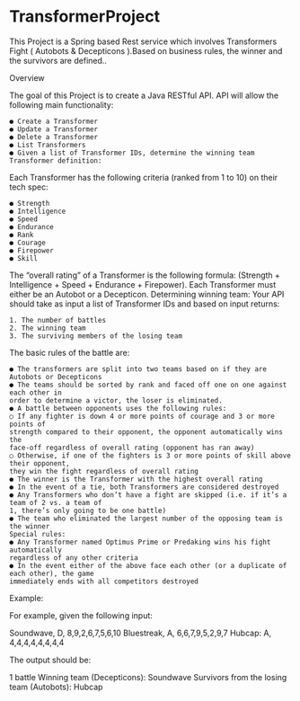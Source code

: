 # TransformerProject
This Project is a Spring based Rest service  which involves Transformers Fight ( Autobots &amp; Decepticons ).Based on business rules, the winner and the survivors are defined..

Overview

The goal of this Project is to create a Java RESTful API.  API will allow the
following main functionality:

    ● Create a Transformer
    ● Update a Transformer
    ● Delete a Transformer
    ● List Transformers
    ● Given a list of Transformer IDs, determine the winning team
    Transformer definition:
    
Each Transformer has the following criteria (ranked from 1 to 10) on their tech spec:

    ● Strength
    ● Intelligence
    ● Speed
    ● Endurance
    ● Rank
    ● Courage
    ● Firepower
    ● Skill
    
The “overall rating” of a Transformer is the following formula: (Strength + Intelligence + Speed +
Endurance + Firepower).
Each Transformer must either be an Autobot or a Decepticon.
Determining winning team:
Your API should take as input a list of Transformer IDs and based on input returns:

    1. The number of battles
    2. The winning team
    3. The surviving members of the losing team
    
The basic rules of the battle are:

    ● The transformers are split into two teams based on if they are Autobots or Decepticons
    ● The teams should be sorted by rank and faced off one on one against each other in
    order to determine a victor, the loser is eliminated.
    ● A battle between opponents uses the following rules:
    ○ If any fighter is down 4 or more points of courage and 3 or more points of
    strength compared to their opponent, the opponent automatically wins the
    face-off regardless of overall rating (opponent has ran away)
    ○ Otherwise, if one of the fighters is 3 or more points of skill above their opponent,
    they win the fight regardless of overall rating
    ● The winner is the Transformer with the highest overall rating
    ● In the event of a tie, both Transformers are considered destroyed
    ● Any Transformers who don’t have a fight are skipped (i.e. if it’s a team of 2 vs. a team of
    1, there’s only going to be one battle)
    ● The team who eliminated the largest number of the opposing team is the winner
    Special rules:
    ● Any Transformer named Optimus Prime or Predaking wins his fight automatically
    regardless of any other criteria
    ● In the event either of the above face each other (or a duplicate of each other), the game
    immediately ends with all competitors destroyed


Example:

For example, given the following input:

Soundwave, D, 8,9,2,6,7,5,6,10
Bluestreak, A, 6,6,7,9,5,2,9,7
Hubcap: A, 4,4,4,4,4,4,4,4

The output should be:

1 battle
Winning team (Decepticons): Soundwave
Survivors from the losing team (Autobots): Hubcap
